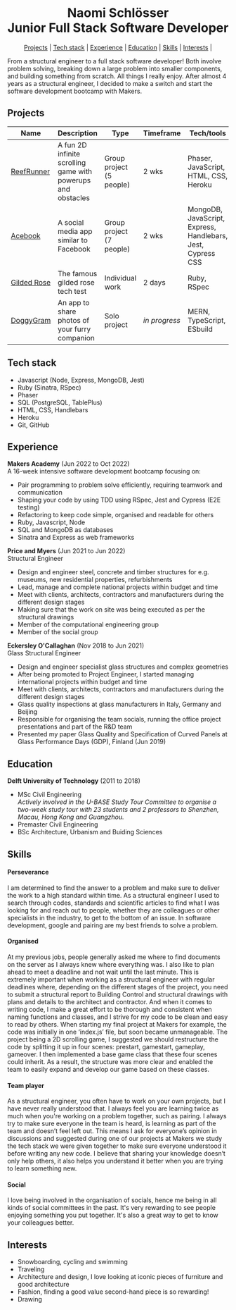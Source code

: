 <h1 align="center"> Naomi Schlösser <br> Junior Full Stack Software Developer </h1>

<p>
  <div align="center">
    <a href="https://github.com/naomischlosser/CV/blob/main/README.md#projects">Projects</a> |
    <a href="https://github.com/naomischlosser/CV/blob/main/README.md#tech-stack">Tech stack</a> |
    <a href="https://github.com/naomischlosser/CV/blob/main/README.md#experience">Experience</a> |
    <a href="https://github.com/naomischlosser/CV/blob/main/README.md#education">Education</a> |
    <a href="https://github.com/naomischlosser/CV/blob/main/README.md#skills">Skills</a> |
    <a href="https://github.com/naomischlosser/CV/blob/main/README.md#interests">Interests</a> |
  </div>
</p>

From a structural engineer to a full stack software developer! Both involve problem solving, breaking down a large problem into smaller components, and building something from scratch. All things I really enjoy. After almost 4 years as a structural engineer, I decided to make a switch and start the software development bootcamp with Makers.

## Projects

| Name                                                             | Description       | Type     | Timeframe | Tech/tools                           |
| ---------------------------------------------------------------- | ----------------- | -------- | --------- | ------------------------------------ |
| [ReefRunner](https://github.com/naomischlosser/team-sea-urchins) | A fun 2D infinite scrolling game with powerups and obstacles | Group project (5 people) | 2 wks | Phaser, JavaScript, HTML, CSS, Heroku |
| [Acebook](https://github.com/naomischlosser/acebook-node-slugs) | A social media app similar to Facebook | Group project (7 people) | 2 wks | MongoDB, JavaScript, Express, Handlebars, Jest, Cypress CSS |
| [Gilded Rose](https://github.com/naomischlosser/individual-challenges/tree/main/gilded-rose-tech-test) | The famous gilded rose tech test | Individual work | 2 days | Ruby, RSpec |
| [DoggyGram](https://github.com/naomischlosser/doggy-gram) | An app to share photos of your furry companion | Solo project | *in progress* | MERN, TypeScript, ESbuild |

## Tech stack
- Javascript (Node, Express, MongoDB, Jest)
- Ruby (Sinatra, RSpec)
- Phaser
- SQL (PostgreSQL, TablePlus)
- HTML, CSS, Handlebars
- Heroku
- Git, GitHub

## Experience

**Makers Academy** (Jun 2022 to Oct 2022)  
A 16-week intensive software development bootcamp focusing on:

- Pair programming to problem solve efficiently, requiring teamwork and communication
- Shaping your code by using TDD using RSpec, Jest and Cypress (E2E testing)
- Refactoring to keep code simple, organised and readable for others
- Ruby, Javascript, Node
- SQL and MongoDB as databases
- Sinatra and Express as web frameworks

**Price and Myers** (Jun 2021 to Jun 2022)  
Structural Engineer

- Design and engineer steel, concrete and timber structures for e.g. museums, new residential properties, refurbishments
- Lead, manage and complete national projects within budget and time
- Meet with clients, architects, contractors and manufacturers during the different design stages
- Making sure that the work on site was being executed as per the structural drawings
- Member of the computational engineering group
- Member of the social group

**Eckersley O'Callaghan** (Nov 2018 to Jun 2021)  
Glass Structural Engineer

- Design and engineer specialist glass structures and complex geometries
- After being promoted to Project Engineer, I started managing international projects within budget and time
- Meet with clients, architects, contractors and manufacturers during the different design stages
- Glass quality inspections at glass manufacturers in Italy, Germany and Beijing
- Responsible for organising the team socials, running the office project presentations and part of the R&D team
- Presented my paper Glass Quality and Specification of Curved Panels at Glass Performance Days (GDP), Finland (Jun 2019)

## Education

**Delft University of Technology** (2011 to 2018)

- MSc Civil Engineering <br />
  *Actively involved in the U-BASE Study Tour Committee to organise a two-week study tour with 23 students and 2 professors to Shenzhen, Macau, Hong Kong and Guangzhou.*
- Premaster Civil Engineering
- BSc Architecture, Urbanism and Buiding Sciences

## Skills

#### Perseverance
I am determined to find the answer to a problem and make sure to deliver the work to a high standard within time. As a structural engineer I used to search through codes, standards and scientific articles to find what I was looking for and reach out to people, whether they are colleagues or other specialists in the industry, to get to the bottom of an issue. In software development, google and pairing are my best friends to solve a problem.

#### Organised
At my previous jobs, people generally asked me where to find documents on the server as I always knew where everything was. I also like to plan ahead to meet a deadline and not wait until the last minute. This is extremely important when working as a structural engineer with regular deadlines where, depending on the different stages of the project, you need to submit a structural report to Building Control and structural drawings with plans and details to the architect and contractor. And when it comes to writing code, I make a great effort to be thorough and consistent when naming functions and classes, and I strive for my code to be clean and easy to read by others. When starting my final project at Makers for example, the code was initially in one ‘index.js’ file, but soon became unmanageable. The project being a 2D scrolling game, I suggested we should restructure the code by splitting it up in four scenes: prestart, gamestart, gameplay, gameover. I then implemented a base game class that these four scenes could inherit. As a result, the structure was more clear and enabled the team to easily expand and develop our game based on these classes.

#### Team player
As a structural engineer, you often have to work on your own projects, but I have never really understood that. I always feel you are learning twice as much when you're working on a problem together, such as pairing. I always try to make sure everyone in the team is heard, is learning as part of the team and doesn’t feel left out. This means I ask for everyone’s opinion in discussions and suggested during one of our projects at Makers we study the tech stack we were given together to make sure everyone understood it before writing any new code. I believe that sharing your knowledge doesn’t only help others, it also helps you understand it better when you are trying to learn something new.

#### Social
I love being involved in the organisation of socials, hence me being in all kinds of social committees in the past. It's very rewarding to see people enjoying something you put together. It's also a great way to get to know your colleagues better.

## Interests

- Snowboarding, cycling and swimming
- Traveling
- Architecture and design, I love looking at iconic pieces of furniture and good architecture
- Fashion, finding a good value second-hand piece is so rewarding!
- Drawing
